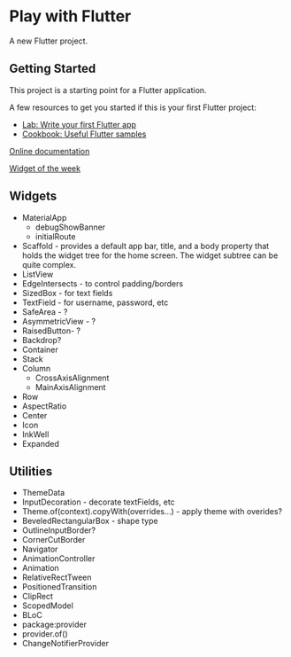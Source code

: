 # Play with Flutter

A new Flutter project.

## Getting Started

This project is a starting point for a Flutter application.

A few resources to get you started if this is your first Flutter project:

- [Lab: Write your first Flutter app](https://flutter.dev/docs/get-started/codelab)
- [Cookbook: Useful Flutter samples](https://flutter.dev/docs/cookbook)

[Online documentation](https://flutter.dev/docs)

[Widget of the week](https://www.youtube.com/watch?v=lkF0TQJO0bA&list=PLOU2XLYxmsIL0pH0zWe_ZOHgGhZ7UasUE)

## Widgets 
- MaterialApp
    - debugShowBanner
    - initialRoute
- Scaffold - provides a default app bar, title, and a body property that holds the widget tree for the home screen. The widget subtree can be quite complex.
- ListView
- EdgeIntersects - to control padding/borders
- SizedBox - for text fields
- TextField - for username, password, etc
- SafeArea - ?
- AsymmetricView - ?
- RaisedButton- ?
- Backdrop?
- Container
- Stack
- Column
    - CrossAxisAlignment
    - MainAxisAlignment
- Row
- AspectRatio
- Center
- Icon
- InkWell
- Expanded

## Utilities
- ThemeData
- InputDecoration - decorate textFields, etc
- Theme.of(context).copyWith(overrides...) - apply theme with overides?
- BeveledRectangularBox - shape type
- OutlineInputBorder?
- CornerCutBorder
- Navigator
- AnimationController
- Animation
- RelativeRectTween
- PositionedTransition
- ClipRect 
- ScopedModel
- BLoC
- package:provider
- provider.of<MyChangeNotifier>()
- ChangeNotifierProvider




